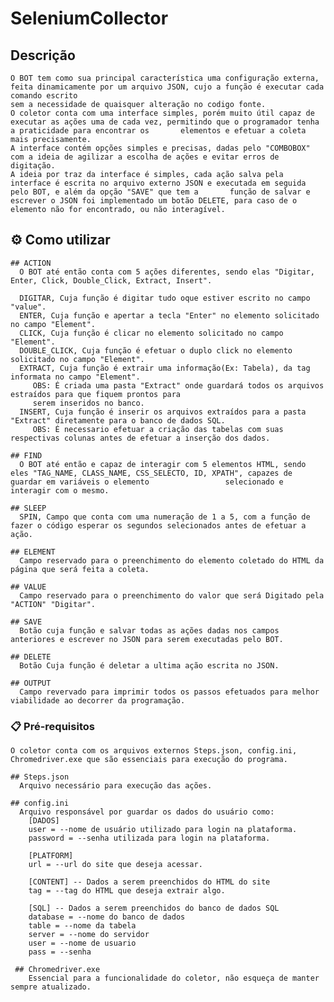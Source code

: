 # SeleniumCollector

## Descrição

    O BOT tem como sua principal característica uma configuração externa, feita dinamicamente por um arquivo JSON, cujo a função é executar cada comando escrito
    sem a necessidade de quaisquer alteração no codigo fonte.
    O coletor conta com uma interface simples, porém muito útil capaz de executar as ações uma de cada vez, permitindo que o programador tenha a praticidade para encontrar os       elementos e efetuar a coleta mais precisamente.
    A interface contém opções simples e precisas, dadas pelo "COMBOBOX" com a ideia de agilizar a escolha de ações e evitar erros de digitação.
    A ideia por traz da interface é simples, cada ação salva pela interface é escrita no arquivo externo JSON e executada em seguida pelo BOT, e além da opção "SAVE" que tem a       função de salvar e escrever o JSON foi implementado um botão DELETE, para caso de o elemento não for encontrado, ou não interagível. 

## ⚙️ Como utilizar
    
    ## ACTION
      O BOT até então conta com 5 ações diferentes, sendo elas "Digitar, Enter, Click, Double_Click, Extract, Insert".

      DIGITAR, Cuja função é digitar tudo oque estiver escrito no campo "value".
      ENTER, Cuja função e apertar a tecla "Enter" no elemento solicitado no campo "Element".
      CLICK, Cuja função é clicar no elemento solicitado no campo "Element".
      DOUBLE_CLICK, Cuja função é efetuar o duplo click no elemento solicitado no campo "Element".
      EXTRACT, Cuja função é extrair uma informação(Ex: Tabela), da tag informata no campo "Element".
         OBS: É criada uma pasta "Extract" onde guardará todos os arquivos estraídos para que fiquem prontos para
         serem inseridos no banco.
      INSERT, Cuja função é inserir os arquivos extraídos para a pasta "Extract" diretamente para o banco de dados SQL.
         OBS: É necessario efetuar a criação das tabelas com suas respectivas colunas antes de efetuar a inserção dos dados.
      
    ## FIND
      O BOT até então e capaz de interagir com 5 elementos HTML, sendo eles "TAG_NAME, CLASS_NAME, CSS_SELECTO, ID, XPATH", capazes de guardar em variáveis o elemento                 selecionado e interagir com o mesmo.
      
    ## SLEEP
      SPIN, Campo que conta com uma numeração de 1 a 5, com a função de fazer o código esperar os segundos selecionados antes de efetuar a ação.
    
    ## ELEMENT
      Campo reservado para o preenchimento do elemento coletado do HTML da página que será feita a coleta.
      
    ## VALUE
      Campo reservado para o preenchimento do valor que será Digitado pela "ACTION" "Digitar".
    
    ## SAVE
      Botão cuja função e salvar todas as ações dadas nos campos anteriores e escrever no JSON para serem executadas pelo BOT.
    
    ## DELETE
      Botão Cuja função é deletar a ultima ação escrita no JSON.
    
    ## OUTPUT
      Campo revervado para imprimir todos os passos efetuados para melhor viabilidade ao decorrer da programação.


### 📋 Pré-requisitos

    O coletor conta com os arquivos externos Steps.json, config.ini, Chromedriver.exe que são essenciais para execução do programa.
    
    ## Steps.json
      Arquivo necessário para execução das ações.
     
    ## config.ini
      Arquivo responsável por guardar os dados do usuário como:
        [DADOS]
        user = --nome de usuário utilizado para login na plataforma.
        password = --senha utilizada para login na plataforma.

        [PLATFORM]
        url = --url do site que deseja acessar.

        [CONTENT] -- Dados a serem preenchidos do HTML do site
        tag = --tag do HTML que deseja extrair algo.

        [SQL] -- Dados a serem preenchidos do banco de dados SQL
        database = --nome do banco de dados
        table = --nome da tabela
        server = --nome do servidor
        user = --nome de usuario
        pass = --senha
        
     ## Chromedriver.exe
        Essencial para a funcionalidade do coletor, não esqueça de manter sempre atualizado.

